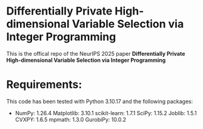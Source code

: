 # Differentially Private High-dimensional Variable Selection via Integer Programming
This is the offical repo of the NeurIPS 2025 paper **Differentially Private High-dimensional Variable Selection via Integer Programming**

# Requirements:

This code has been tested with Python 3.10.17 and the following packages:
- NumPy: 1.26.4
Matplotlib: 3.10.1
scikit-learn: 1.7.1
SciPy: 1.15.2
Joblib: 1.5.1
CVXPY: 1.6.5
mpmath: 1.3.0
GurobiPy: 10.0.2
